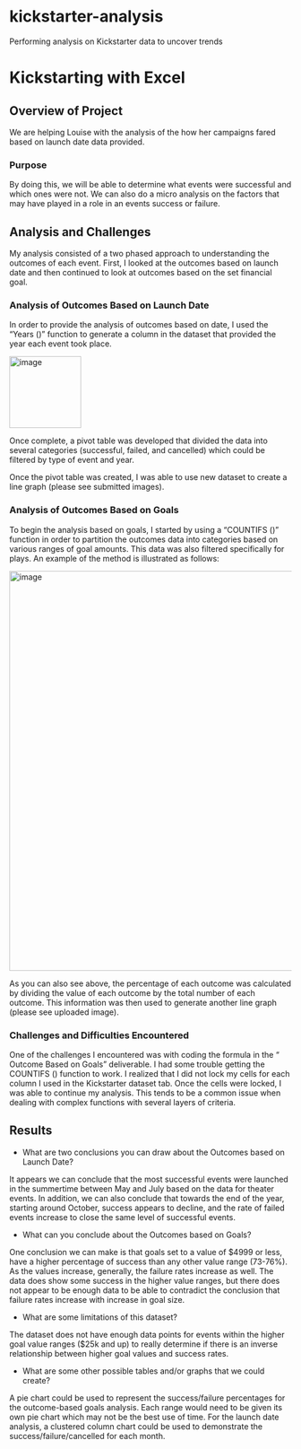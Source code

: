 # kickstarter-analysis
Performing analysis on Kickstarter data to uncover trends
# Kickstarting with Excel

## Overview of Project

We are helping Louise with the analysis of the how her campaigns fared based on launch date data provided. 

### Purpose

By doing this, we will be able to determine what events were successful and which ones were not. We can also do a micro analysis on the factors that may have played in a role in an events success or failure.

## Analysis and Challenges

My analysis consisted of a two phased approach to understanding the outcomes of each event. First, I looked at the outcomes based on launch date and then continued to look at outcomes based on the set financial goal.

### Analysis of Outcomes Based on Launch Date

In order to provide the analysis of outcomes based on date, I used the “Years ()” function to generate a column in the dataset that provided the year each event took place. 

 <img width="128" alt="image" src="https://user-images.githubusercontent.com/107585908/175168872-e2d4ac71-b5e9-428e-a4d6-9f9a9d445f31.png">
 

Once complete, a pivot table was developed that divided the data into several categories (successful, failed, and cancelled) which could be filtered by type of event and year. 

Once the pivot table was created, I was able to use new dataset to create a line graph (please see submitted images).

### Analysis of Outcomes Based on Goals

To begin the analysis based on goals, I started by using a “COUNTIFS ()” function in order to partition the outcomes data into categories based on various ranges of goal amounts. This data was also filtered specifically for plays. An example of the method is illustrated as follows:

 <img width="713" alt="image" src="https://user-images.githubusercontent.com/107585908/175168605-e227ff5e-e617-474b-a57c-483b227be99a.png">

As you can also see above, the percentage of each outcome was calculated by dividing the value of each outcome by the total number of each outcome. This information was then used to generate another line graph (please see uploaded image).
 

### Challenges and Difficulties Encountered

One of the challenges I encountered was with coding the formula in the “
Outcome Based on Goals” deliverable. I had some trouble getting the COUNTIFS () function to work. I realized that I did not lock my cells for each column I used in the Kickstarter dataset tab. Once the cells were locked, I was able to continue my analysis. This tends to be a common issue when dealing with complex functions with several layers of criteria.

## Results

- What are two conclusions you can draw about the Outcomes based on Launch Date?

It appears we can conclude that the most successful events were launched in the summertime between May and July based on the data for theater events. In addition, we can also conclude that towards the end of the year, starting around October, success appears to decline, and the rate of failed events increase to close the same level of successful events.

- What can you conclude about the Outcomes based on Goals?

One conclusion we can make is that goals set to a value of $4999 or less, have a higher percentage of success than any other value range (73-76%). As the values increase, generally, the failure rates increase as well. The data does show some success in the higher value ranges, but there does not appear to be enough data to be able to contradict the conclusion that failure rates increase with increase in goal size.

- What are some limitations of this dataset?

The dataset does not have enough data points for events within the higher goal value ranges ($25k and up) to really determine if there is an inverse relationship between higher goal values and success rates. 


- What are some other possible tables and/or graphs that we could create?

A pie chart could be used to represent the success/failure percentages for the outcome-based goals analysis. Each range would need to be given its own pie chart which may not be the best use of time. For the launch date analysis, a clustered column chart could be used to demonstrate the success/failure/cancelled for each month.
